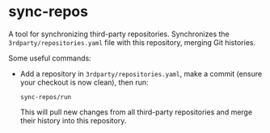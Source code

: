 # sync-repos

A tool for synchronizing third-party repositories.  Synchronizes the `3rdparty/repositories.yaml`
file with this repository, merging Git histories.

Some useful commands:

  - Add a repository in `3rdparty/repositories.yaml`, make a commit (ensure your checkout is now
    clean), then run:

        sync-repos/run

    This will pull new changes from all third-party repositories and merge their history into this
    repository.
